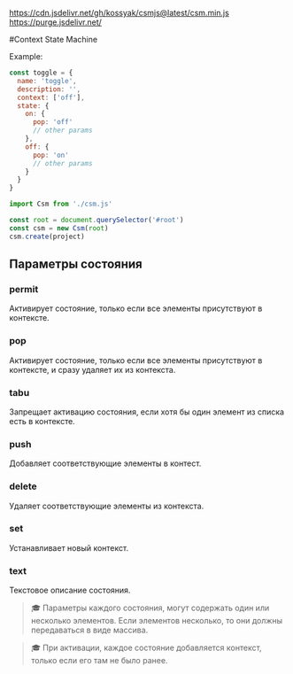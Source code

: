 https://cdn.jsdelivr.net/gh/kossyak/csmjs@latest/csm.min.js
https://purge.jsdelivr.net/

#Context State Machine

Example:
```js
const toggle = {
  name: 'toggle',
  description: '',
  context: ['off'],
  state: {
    on: {
      pop: 'off'
      // other params
    },
    off: {
      pop: 'on'
      // other params
    }
  }
}
```

```js
import Csm from './csm.js'

const root = document.querySelector('#root')
const csm = new Csm(root)
csm.create(project)
```
## Параметры состояния
### permit
Активирует состояние, только если все элементы присутствуют в контексте.

### pop
Активирует состояние, только если все элементы присутствуют в контексте, и сразу удаляет их из контекста.

### tabu
Запрещает активацию состояния, если хотя бы один элемент из списка есть в контексте.

### push
Добавляет соответствующие элементы в контест.

### delete
Удаляет соответствующие элементы из контекста.

### set
Устанавливает новый контекст.

### text
Текстовое описание состояния.



> 🎓 Параметры каждого состояния, могут содержать один или несколько элементов. Если элементов несколько, то они должны передаваться в виде массива.

> 🎓 При активации, каждое состояние добавляется контекст, только если его там не было ранее.
